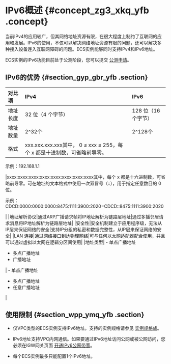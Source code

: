 # IPv6概述 {#concept_zg3_xkq_yfb .concept}

当前IPv4的应用较广，但其网络地址资源有限，在很大程度上制约了互联网的应用和发展。IPv6的使用，不仅可以解决网络地址资源有限的问题，还可以解决多种接入设备连入互联网障碍的问题。ECS实例能够同时支持IPv4和IPv6地址。

ECS实例的IPv6功能目前处于公测阶段，您可以提交 [公测申请](https://page.aliyun.com/form/act608662110/index.htm)。

## IPv6的优势 {#section_gyp_gbr_yfb .section}

|对比项|IPv4|IPv6|
|:--|:---|:---|
|地址长度|32 位（4 个字节）|128 位（16 个字节）|
|地址数量|2^32个|2^128个|
|格式|xxx.xxx.xxx.xxx其中， 0 ≤ xxx ≤ 255，每个 x 都是十进制数，可省略前导零。

示例：192.168.1.1

|xxxx:xxxx:xxxx:xxxx:xxxx:xxxx:xxxx:xxxx其中，每个 x 都是十六进制数，可省略前导零。可在地址的文本格式中使用一次双冒号（::），用于指定任意数目的 0 位。

示例：CDCD:0000:0000:0000:8475:1111:3900:2020=CDCD::8475:1111:3900:2020

|
|地址解析协议|通过ARP广播请求帧将IP地址解析为链路层地址|通过多播邻居请求消息将IP地址解析为链路层地址|
|安全性|安全机制建立于应用程序级，无法从IP层来保证网络的安全|支持IP分组的私密和数据完整性，从IP层来保证网络的安全|
|LAN 连接|通过网络接口到达物理网络|可与任何以太网适配器配合使用，并且可以通过虚拟以太网在逻辑分区间使用|
|地址类型| -   单点广播地址
-   多点广播地址
-   广播地址

 | -   单点广播地址
-   多点广播地址
-   任意广播地址

 |

## 使用限制 {#section_wpp_ymq_yfb .section}

-   仅VPC类型的ECS实例支持IPv6地址。支持的实例规格请参见 [实例规格族](cn.zh-CN/实例/实例规格族/实例规格族.md#)。

-   IPv6地址支持VPC内网通信。如果要通过IPv6地址访问公网或被公网访问，您必须在IGW网关页面 [开通IPv6公网带宽](../../../../../cn.zh-CN/用户指南/管理IPv6公网带宽/开通IPv6公网带宽.md#)。

-   每个ECS实例最多只能配置1个IPv6地址。


